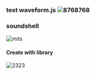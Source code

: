 ### test waveform.js ![8768768](https://user-images.githubusercontent.com/41709736/79039550-42870300-7c25-11ea-9afe-8a132b1dfa39.png)

### soundshell
![mits](https://user-images.githubusercontent.com/41709736/78001828-9d913e00-7379-11ea-848d-3313975943b7.png)

#### Create with library
![2323](https://user-images.githubusercontent.com/41709736/77847068-92190800-71fd-11ea-9ae5-d959301dcc9f.png)

